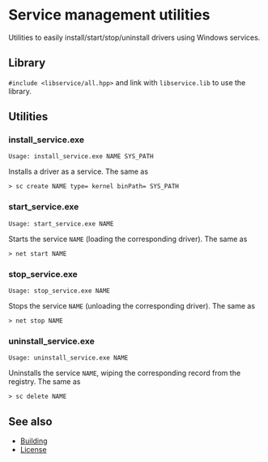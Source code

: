 # Service management utilities

Utilities to easily install/start/stop/uninstall drivers using Windows
services.

## Library

`#include <libservice/all.hpp>` and link with `libservice.lib` to use the
library.

## Utilities

### install_service.exe

    Usage: install_service.exe NAME SYS_PATH

Installs a driver as a service.
The same as

    > sc create NAME type= kernel binPath= SYS_PATH

### start_service.exe

    Usage: start_service.exe NAME

Starts the service `NAME` (loading the corresponding driver).
The same as

    > net start NAME

### stop_service.exe

    Usage: stop_service.exe NAME

Stops the service `NAME` (unloading the corresponding driver).
The same as

    > net stop NAME

### uninstall_service.exe

    Usage: uninstall_service.exe NAME

Uninstalls the service `NAME`, wiping the corresponding record from the
registry.
The same as

    > sc delete NAME

## See also

* [Building]
* [License]



[building]: ../README.md#building
[license]: ../../README.md#license
